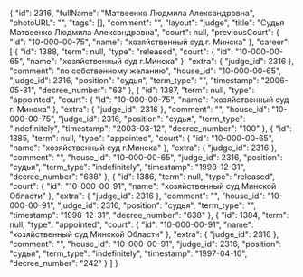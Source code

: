 {
    "id": 2316,
    "fullName": "Матвеенко Людмила Александровна",
    "photoURL": "",
    "tags": [],
    "comment": "",
    "layout": "judge",
    "title": "Судья Матвеенко Людмила Александровна",
    "court": null,
    "previousCourt": {
        "id": "10-000-00-75",
        "name": "хозяйственный суд г. Минска"
    },
    "career": [
        {
            "id": 1388,
            "term": null,
            "type": "released",
            "court": {
                "id": "10-000-00-65",
                "name": "хозяйственный суд г.Минска"
            },
            "extra": {
                "judge_id": 2316
            },
            "comment": "по собственному желанию",
            "house_id": "10-000-00-65",
            "judge_id": 2316,
            "position": "судья",
            "term_type": "",
            "timestamp": "2006-05-31",
            "decree_number": "63"
        },
        {
            "id": 1387,
            "term": null,
            "type": "appointed",
            "court": {
                "id": "10-000-00-75",
                "name": "хозяйственный суд г. Минска"
            },
            "extra": {
                "judge_id": 2316
            },
            "comment": "",
            "house_id": "10-000-00-75",
            "judge_id": 2316,
            "position": "судья",
            "term_type": "indefinitely",
            "timestamp": "2003-03-12",
            "decree_number": "100"
        },
        {
            "id": 1385,
            "term": null,
            "type": "appointed",
            "court": {
                "id": "10-000-00-65",
                "name": "хозяйственный суд г.Минска"
            },
            "extra": {
                "judge_id": 2316
            },
            "comment": "",
            "house_id": "10-000-00-65",
            "judge_id": 2316,
            "position": "судья",
            "term_type": "indefinitely",
            "timestamp": "1998-12-31",
            "decree_number": "638"
        },
        {
            "id": 1386,
            "term": null,
            "type": "released",
            "court": {
                "id": "10-000-00-91",
                "name": "хозяйственный суд Минской Области"
            },
            "extra": {
                "judge_id": 2316
            },
            "comment": "",
            "house_id": "10-000-00-91",
            "judge_id": 2316,
            "position": "судья",
            "term_type": "",
            "timestamp": "1998-12-31",
            "decree_number": "638"
        },
        {
            "id": 1384,
            "term": null,
            "type": "appointed",
            "court": {
                "id": "10-000-00-91",
                "name": "хозяйственный суд Минской Области"
            },
            "extra": {
                "judge_id": 2316
            },
            "comment": "",
            "house_id": "10-000-00-91",
            "judge_id": 2316,
            "position": "судья",
            "term_type": "indefinitely",
            "timestamp": "1997-04-10",
            "decree_number": "242"
        }
    ]
}
